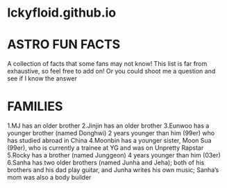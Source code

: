 # lckyfloid.github.io
# **ASTRO FUN FACTS** 

A collection of facts that some fans may not know! This list is far from exhaustive, so feel free to add on! Or you could shoot me a question and see if I know the answer
>
# **FAMILIES**

1.MJ has an older brother
2.Jinjin has an older brother
3.Eunwoo has a younger brother (named Donghwi) 2 years younger than him (99er) who has studied abroad in China
4.Moonbin has a younger sister, Moon Sua (99er), who is currently a trainee at YG and was on Unpretty Rapstar
5.Rocky has a brother (named Junggeon) 4 years younger than him (03er) 
6.Sanha has two older brothers (named Junha and Jeha); both of his brothers and his dad play guitar, and Junha writes his own music; Sanha’s mom was also a body builder
